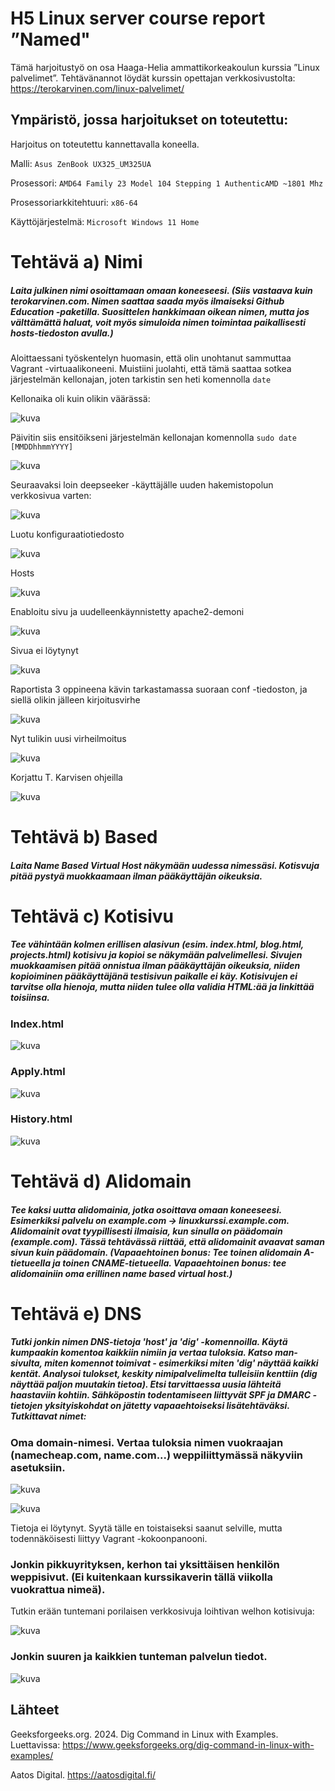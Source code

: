

# H5 Linux server course report ”Named"

Tämä harjoitustyö on osa Haaga-Helia ammattikorkeakoulun kurssia ”Linux palvelimet”. 
Tehtävänannot löydät kurssin opettajan verkkosivustolta: https://terokarvinen.com/linux-palvelimet/

## Ympäristö, jossa harjoitukset on toteutettu:

Harjoitus on toteutettu kannettavalla koneella.

Malli: `Asus ZenBook UX325_UM325UA`

Prosessori: `AMD64 Family 23 Model 104 Stepping 1 AuthenticAMD ~1801 Mhz`

Prosessoriarkkitehtuuri: `x86-64`

Käyttöjärjestelmä: `Microsoft Windows 11 Home`


# Tehtävä a) Nimi 
##### Laita julkinen nimi osoittamaan omaan koneeseesi. (Siis vastaava kuin terokarvinen.com. Nimen saattaa saada myös ilmaiseksi Github Education -paketilla. Suosittelen hankkimaan oikean nimen, mutta jos välttämättä haluat, voit myös simuloida nimen toimintaa paikallisesti hosts-tiedoston avulla.)

Aloittaessani työskentelyn huomasin, että olin unohtanut sammuttaa Vagrant -virtuaalikoneeni. Muistiini juolahti, että tämä saattaa sotkea järjestelmän kellonajan, joten tarkistin sen heti komennolla ``date``

Kellonaika oli kuin olikin väärässä:

![kuva](https://github.com/user-attachments/assets/ea7681f5-73aa-4096-ba98-4bb541af748c)

Päivitin siis ensitöikseni järjestelmän kellonajan komennolla ``sudo date [MMDDhhmmYYYY]``

![kuva](https://github.com/user-attachments/assets/693fcd74-6e43-4147-a91a-f034f5352d3c)

Seuraavaksi loin deepseeker -käyttäjälle uuden hakemistopolun verkkosivua varten:

![kuva](https://github.com/user-attachments/assets/f9623ea6-a5cb-4225-82b7-4a2153416f26)

Luotu konfiguraatiotiedosto

![kuva](https://github.com/user-attachments/assets/b44888d1-e5b1-4ec6-9803-81c495ffe2b8)

Hosts

![kuva](https://github.com/user-attachments/assets/a45de7b4-2440-4546-b10e-a703398693d4)

Enabloitu sivu ja uudelleenkäynnistetty apache2-demoni

![kuva](https://github.com/user-attachments/assets/3f53016c-f9b1-4827-ae88-83194abce7da)

Sivua ei löytynyt

![kuva](https://github.com/user-attachments/assets/863fbef1-91e5-4068-83c0-7af1165511e6)

Raportista 3 oppineena kävin tarkastamassa suoraan conf -tiedoston, ja siellä olikin jälleen kirjoitusvirhe 

![kuva](https://github.com/user-attachments/assets/2b9eb7dd-b9a9-4066-bdc0-3d92f424242b)

Nyt tulikin uusi virheilmoitus

![kuva](https://github.com/user-attachments/assets/4f92d96f-6cfb-485a-b178-a338b3668a89)

Korjattu T. Karvisen ohjeilla

![kuva](https://github.com/user-attachments/assets/2df87119-562d-4c23-8694-2c7a3a55de6b)


# Tehtävä b) Based
##### Laita Name Based Virtual Host näkymään uudessa nimessäsi. Kotisvuja pitää pystyä muokkaamaan ilman pääkäyttäjän oikeuksia.

# Tehtävä c) Kotisivu
##### Tee vähintään kolmen erillisen alasivun (esim. index.html, blog.html, projects.html) kotisivu ja kopioi se näkymään palvelimellesi. Sivujen muokkaamisen pitää onnistua ilman pääkäyttäjän oikeuksia, niiden kopioiminen pääkäyttäjänä testisivun paikalle ei käy. Kotisivujen ei tarvitse olla hienoja, mutta niiden tulee olla validia HTML:ää ja linkittää toisiinsa.

### Index.html

![kuva](https://github.com/user-attachments/assets/2647c2e4-153e-4e42-9933-d40a535a6277)


### Apply.html

![kuva](https://github.com/user-attachments/assets/a0a3702c-178b-4049-9c43-0f94293e3d98)

### History.html

![kuva](https://github.com/user-attachments/assets/f13b5501-ea74-4a70-b113-c4b3087c1c52)


# Tehtävä d) Alidomain
##### Tee kaksi uutta alidomainia, jotka osoittava omaan koneeseesi. Esimerkiksi palvelu on example.com -> linuxkurssi.example.com. Alidomainit ovat tyypillisesti ilmaisia, kun sinulla on päädomain (example.com). Tässä tehtävässä riittää, että alidomainit avaavat saman sivun kuin päädomain. (Vapaaehtoinen bonus: Tee toinen alidomain A-tietueella ja toinen CNAME-tietueella. Vapaaehtoinen bonus: tee alidomainiin oma erillinen name based virtual host.)

# Tehtävä e) DNS
##### Tutki jonkin nimen DNS-tietoja 'host' ja 'dig' -komennoilla. Käytä kumpaakin komentoa kaikkiin nimiin ja vertaa tuloksia. Katso man-sivulta, miten komennot toimivat - esimerkiksi miten 'dig' näyttää kaikki kentät. Analysoi tulokset, keskity nimipalvelimelta tulleisiin kenttiin (dig näyttää paljon muutakin tietoa). Etsi tarvittaessa uusia lähteitä haastaviin kohtiin. Sähköpostin todentamiseen liittyvät SPF ja DMARC -tietojen yksityiskohdat on jätetty vapaaehtoiseksi lisätehtäväksi. Tutkittavat nimet:

### Oma domain-nimesi. Vertaa tuloksia nimen vuokraajan (namecheap.com, name.com...) weppiliittymässä näkyviin asetuksiin.

![kuva](https://github.com/user-attachments/assets/6dde5df9-d292-47ec-b068-405736fb6f5d)

![kuva](https://github.com/user-attachments/assets/b21defae-71ea-49c0-9c14-868ef9b8b627)

Tietoja ei löytynyt. Syytä tälle en toistaiseksi saanut selville, mutta todennäköisesti liittyy Vagrant -kokoonpanooni.

### Jonkin pikkuyrityksen, kerhon tai yksittäisen henkilön weppisivut. (Ei kuitenkaan kurssikaverin tällä viikolla vuokrattua nimeä).

Tutkin erään tuntemani porilaisen verkkosivuja loihtivan welhon kotisivuja:

![kuva](https://github.com/user-attachments/assets/30d5c352-0362-45a5-af25-c0899fea4e9e)

### Jonkin suuren ja kaikkien tunteman palvelun tiedot.

![kuva](https://github.com/user-attachments/assets/1728e469-4846-4e20-833d-10371e93fa39)

## Lähteet

Geeksforgeeks.org. 2024. Dig Command in Linux with Examples. Luettavissa: https://www.geeksforgeeks.org/dig-command-in-linux-with-examples/ 

Aatos Digital. https://aatosdigital.fi/ 


